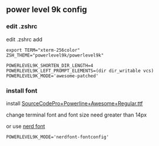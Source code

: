 ## power level 9k config

### edit .zshrc

edit .zshrc add

```
export TERM="xterm-256color"
ZSH_THEME="powerlevel9k/powerlevel9k"

POWERLEVEL9K_SHORTEN_DIR_LENGTH=4
POWERLEVEL9K_LEFT_PROMPT_ELEMENTS=(dir dir_writable vcs)
POWERLEVEL9K_MODE='awesome-patched'
```

### install font
install [SourceCodePro+Powerline+Awesome+Regular.ttf](https://github.com/Falkor/dotfiles/blob/master/fonts/SourceCodePro%2BPowerline%2BAwesome%2BRegular.ttf)

change terminal font and font size need greater than 14px

or use [nerd font](https://github.com/ryanoasis/nerd-fonts)

```
POWERLEVEL9K_MODE='nerdfont-fontconfig'
```